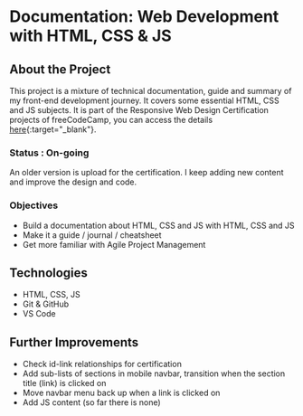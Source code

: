 # Documentation: Web Development with HTML, CSS & JS

## About the Project
This project is a mixture of technical documentation, guide and summary of my front-end development journey. It covers some essential HTML, CSS and JS subjects.
It is part of the Responsive Web Design Certification projects of freeCodeCamp, you can access the details [here](https://www.freecodecamp.org/learn/2022/responsive-web-design/build-a-technical-documentation-page-project/build-a-technical-documentation-page){:target="_blank"}.

### Status : On-going
An older version is upload for the certification. I keep adding new content and improve the design and code.

### Objectives
* Build a documentation about HTML, CSS and JS with HTML, CSS and JS
* Make it a guide / journal / cheatsheet
* Get more familiar with Agile Project Management

## Technologies
* HTML, CSS, JS
* Git & GitHub
* VS Code

## Further Improvements
* Check id-link relationships for certification
* Add sub-lists of sections in mobile navbar, transition when the section title (link) is clicked on
* Move navbar menu back up when a link is clicked on
* Add JS content (so far there is none)